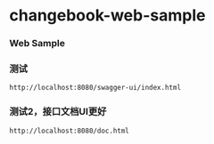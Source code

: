 # changebook-web-sample
### Web Sample

### 测试
```
http://localhost:8080/swagger-ui/index.html
```

### 测试2，接口文档UI更好
```
http://localhost:8080/doc.html
```

